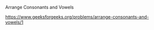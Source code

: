 Arrange Consonants and Vowels

https://www.geeksforgeeks.org/problems/arrange-consonants-and-vowels/1

